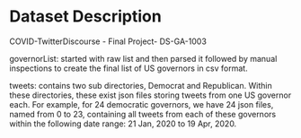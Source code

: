 # Dataset Description
COVID-TwitterDiscourse - Final Project- DS-GA-1003

governorList: started with raw list and then parsed it followed by manual inspections to create the final list of US governors in csv format.

tweets: contains two sub directories, Democrat and Republican. Within these directories, these exist json files storing tweets from one US governor each. For example, for 24 democratic governors, we have 24 json files, named from 0 to 23, containing all tweets from each of these governors within the following date range: 21 Jan, 2020 to 19 Apr, 2020. 
